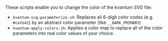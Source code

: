These scripts enable you to change the color of the kvantum SVG file:

* `kvantum-svg-parameterize.sh`: Replaces all 6-digit color codes (e.g. `#cafe42`) by an abstract color parameter (like `__DARK_PRIMARY`)
* `kvantum-apply-colors.sh`: Applies a color map to replace all of the color parameters into real color values of your choice.
